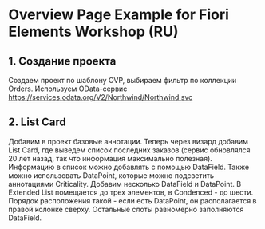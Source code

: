 # Overview Page Example for Fiori Elements Workshop (RU)

## 1. Создание проекта
Создаем проект по шаблону OVP, выбираем фильтр по коллекции Orders.
Используем OData-сервис https://services.odata.org/V2/Northwind/Northwind.svc

## 2. List Card
Добавим в проект базовые аннотации. Теперь через визард добавим List Card, где выведем список последних заказов (сервис обновлялся 20 лет назад, так что информация максимально полезная). Информацию в список можно добавлять с помощью DataField. Также можно использовать DataPoint, которые можно подсветить аннотациями Criticality. Добавим несколько DataField и DataPoint.
В Extended List помещается до трех элементов, в Condenced - до шести. Порядок расположения такой - если есть DataPoint, он располагается в правой колонке сверху. Остальные слоты равномерно заполняются DataField. 